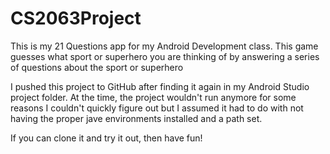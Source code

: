 # CS2063Project
This is my 21 Questions app for my Android Development class. This game guesses what sport or superhero you are thinking of by answering a series of questions about the sport or superhero

I pushed this project to GitHub after finding it again in my Android Studio project folder. At the time, the project wouldn't run anymore for some reasons I couldn't quickly figure out but I assumed it had to do with not having the proper jave environments installed and a path set.

If you can clone it and try it out, then have fun!
